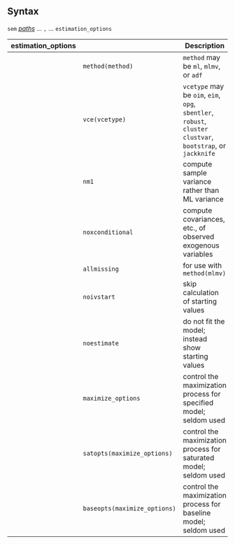 ## Syntax

`sem`
[<var class="command">paths</var><strong></strong>](http://www.stata.com/help.cgi?sem%20and%20gsem%20path%20notation)
... `,` ... `estimation_options`

| estimation\_options |                                  | Description                                                                                                   |
|---------------------|----------------------------------|---------------------------------------------------------------------------------------------------------------|
|                     | `method(method)`             | `method` may be `ml`, `mlmv`, or `adf`                                                                        |
|                     | `vce(vcetype)`               | `vcetype` may be `oim`, `eim`, `opg`, `sbentler`, `robust`, `cluster clustvar`, `bootstrap`, or `jackknife` |
|                     | `nm1`                            | compute sample variance rather than ML variance                                                               |
|                     | `noxconditional`                 | compute covariances, etc., of observed exogenous variables                                                    |
|                     | `allmissing`                     | for use with `method(mlmv)`                                                                                   |
|                     | `noivstart`                      | skip calculation of starting values                                                                           |
|                     | `noestimate`                     | do not fit the model; instead show starting values                                                            |
|                     | `maximize_options`               | control the maximization process for specified model; seldom used                                             |
|                     | `satopts(maximize_options)`  | control the maximization process for saturated model; seldom used                                             |
|                     | `baseopts(maximize_options)` | control the maximization process for baseline model; seldom used                                              |
